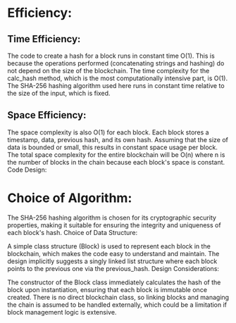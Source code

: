# Efficiency:

## Time Efficiency:

The code to create a hash for a block runs in constant time  O(1). This is because the operations performed (concatenating strings and hashing) do not depend on the size of the blockchain.
The time complexity for the calc_hash method, which is the most computationally intensive part, is O(1). The SHA-256 hashing algorithm used here runs in constant time relative to the size of the input, which is fixed.

## Space Efficiency:

The space complexity is also O(1) for each block. Each block stores a timestamp, data, previous hash, and its own hash. Assuming that the size of data is bounded or small, this results in constant space usage per block.
The total space complexity for the entire blockchain will be O(n) where n is the number of blocks in the chain because each block's space is constant.
Code Design:

# Choice of Algorithm:

The SHA-256 hashing algorithm is chosen for its cryptographic security properties, making it suitable for ensuring the integrity and uniqueness of each block's hash.
Choice of Data Structure:

A simple class structure (Block) is used to represent each block in the blockchain, which makes the code easy to understand and maintain.
The design implicitly suggests a singly linked list structure where each block points to the previous one via the previous_hash.
Design Considerations:

The constructor of the Block class immediately calculates the hash of the block upon instantiation, ensuring that each block is immutable once created.
There is no direct blockchain class, so linking blocks and managing the chain is assumed to be handled externally, which could be a limitation if block management logic is extensive.
